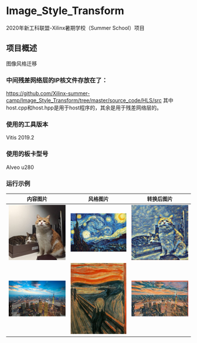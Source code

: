 # Image_Style_Transform
2020年新⼯科联盟-Xilinx暑期学校（Summer School）项⽬
## 项目概述
图像风格迁移
### 中间残差网络层的IP核文件存放在了：
https://github.com/Xilinx-summer-camp/Image_Style_Transform/tree/master/source_code/HLS/src
其中host.cpp和host.hpp是用于host程序的，其余是用于残差网络层的。
### 使用的工具版本
Vitis 2019.2
### 使用的板卡型号
Alveo u280
### 运行示例
| 内容图片      | 风格图片     | 转换后图片     |
| ---------- | :-----------:  | :-----------: |
| ![](https://github.com/Xilinx-summer-camp/Image_Style_Transform/blob/master/images/test7.jpg)     | ![](https://github.com/Xilinx-summer-camp/Image_Style_Transform/blob/master/images/denoised_starry.jpg)     | ![](https://github.com/Xilinx-summer-camp/Image_Style_Transform/blob/master/images/result7_wave.jpg)     |
| ![](https://github.com/Xilinx-summer-camp/Image_Style_Transform/blob/master/images/test3.jpg)     | ![](https://github.com/Xilinx-summer-camp/Image_Style_Transform/blob/master/images/scream.jpg)     | ![](https://github.com/Xilinx-summer-camp/Image_Style_Transform/blob/master/images/result3_scream.jpg)     |
